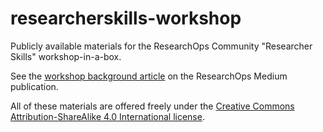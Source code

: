 # researcherskills-workshop
Publicly available materials for the ResearchOps Community "Researcher Skills" workshop-in-a-box.

See the [workshop background article](https://medium.com/researchops-community/a-researcher-skills-career-workshop-ce6926af1ffb) on the ResearchOps Medium publication.

All of these materials are offered freely under the [Creative Commons Attribution-ShareAlike 4.0 International license](https://creativecommons.org/licenses/by-sa/4.0/legalcode).